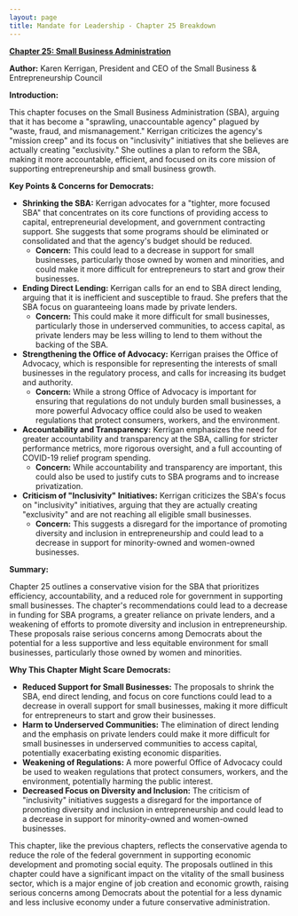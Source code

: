 ```yaml
---
layout: page
title: Mandate for Leadership - Chapter 25 Breakdown
---
```


**[Chapter 25: Small Business Administration](../../documents/project_2025_chapters/chapter_25.pdf)**

**Author:** Karen Kerrigan, President and CEO of the Small Business & Entrepreneurship Council

**Introduction:**

This chapter focuses on the Small Business Administration (SBA), arguing that it has become a "sprawling, unaccountable agency" plagued by "waste, fraud, and mismanagement." Kerrigan criticizes the agency's "mission creep" and its focus on "inclusivity" initiatives that she believes are actually creating "exclusivity." She outlines a plan to reform the SBA, making it more accountable, efficient, and focused on its core mission of supporting entrepreneurship and small business growth.

**Key Points & Concerns for Democrats:**

* **Shrinking the SBA:** Kerrigan advocates for a "tighter, more focused SBA" that concentrates on its core functions of providing access to capital, entrepreneurial development, and government contracting support. She suggests that some programs should be eliminated or consolidated and that the agency's budget should be reduced.
    * **Concern:** This could lead to a decrease in support for small businesses, particularly those owned by women and minorities, and could make it more difficult for entrepreneurs to start and grow their businesses.
* **Ending Direct Lending:** Kerrigan calls for an end to SBA direct lending, arguing that it is inefficient and susceptible to fraud. She prefers that the SBA focus on guaranteeing loans made by private lenders.
    * **Concern:** This could make it more difficult for small businesses, particularly those in underserved communities, to access capital, as private lenders may be less willing to lend to them without the backing of the SBA.
* **Strengthening the Office of Advocacy:** Kerrigan praises the Office of Advocacy, which is responsible for representing the interests of small businesses in the regulatory process, and calls for increasing its budget and authority.
    * **Concern:** While a strong Office of Advocacy is important for ensuring that regulations do not unduly burden small businesses, a more powerful Advocacy office could also be used to weaken regulations that protect consumers, workers, and the environment.
* **Accountability and Transparency:** Kerrigan emphasizes the need for greater accountability and transparency at the SBA, calling for stricter performance metrics, more rigorous oversight, and a full accounting of COVID-19 relief program spending.
    * **Concern:** While accountability and transparency are important, this could also be used to justify cuts to SBA programs and to increase privatization.
* **Criticism of "Inclusivity" Initiatives:** Kerrigan criticizes the SBA's focus on "inclusivity" initiatives, arguing that they are actually creating "exclusivity" and are not reaching all eligible small businesses.
    * **Concern:** This suggests a disregard for the importance of promoting diversity and inclusion in entrepreneurship and could lead to a decrease in support for minority-owned and women-owned businesses.

**Summary:**

Chapter 25 outlines a conservative vision for the SBA that prioritizes efficiency, accountability, and a reduced role for government in supporting small businesses. The chapter's recommendations could lead to a decrease in funding for SBA programs, a greater reliance on private lenders, and a weakening of efforts to promote diversity and inclusion in entrepreneurship. These proposals raise serious concerns among Democrats about the potential for a less supportive and less equitable environment for small businesses, particularly those owned by women and minorities.

**Why This Chapter Might Scare Democrats:**

* **Reduced Support for Small Businesses:** The proposals to shrink the SBA, end direct lending, and focus on core functions could lead to a decrease in overall support for small businesses, making it more difficult for entrepreneurs to start and grow their businesses.
* **Harm to Underserved Communities:** The elimination of direct lending and the emphasis on private lenders could make it more difficult for small businesses in underserved communities to access capital, potentially exacerbating existing economic disparities.
* **Weakening of Regulations:** A more powerful Office of Advocacy could be used to weaken regulations that protect consumers, workers, and the environment, potentially harming the public interest.
* **Decreased Focus on Diversity and Inclusion:** The criticism of "inclusivity" initiatives suggests a disregard for the importance of promoting diversity and inclusion in entrepreneurship and could lead to a decrease in support for minority-owned and women-owned businesses.

This chapter, like the previous chapters, reflects the conservative agenda to reduce the role of the federal government in supporting economic development and promoting social equity. The proposals outlined in this chapter could have a significant impact on the vitality of the small business sector, which is a major engine of job creation and economic growth, raising serious concerns among Democrats about the potential for a less dynamic and less inclusive economy under a future conservative administration. 
